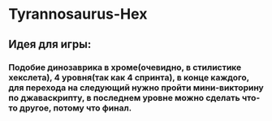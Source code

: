 # Tyrannosaurus-Hex
## Идея для игры:

### Подобие динозаврика в хроме(очевидно, в стилистике хекслета), 4 уровня(так как 4 спринта), в конце каждого, для перехода на следующий нужно пройти мини-викторину по джаваскрипту, в последнем уровне можно сделать что-то другое, потому что финал.
